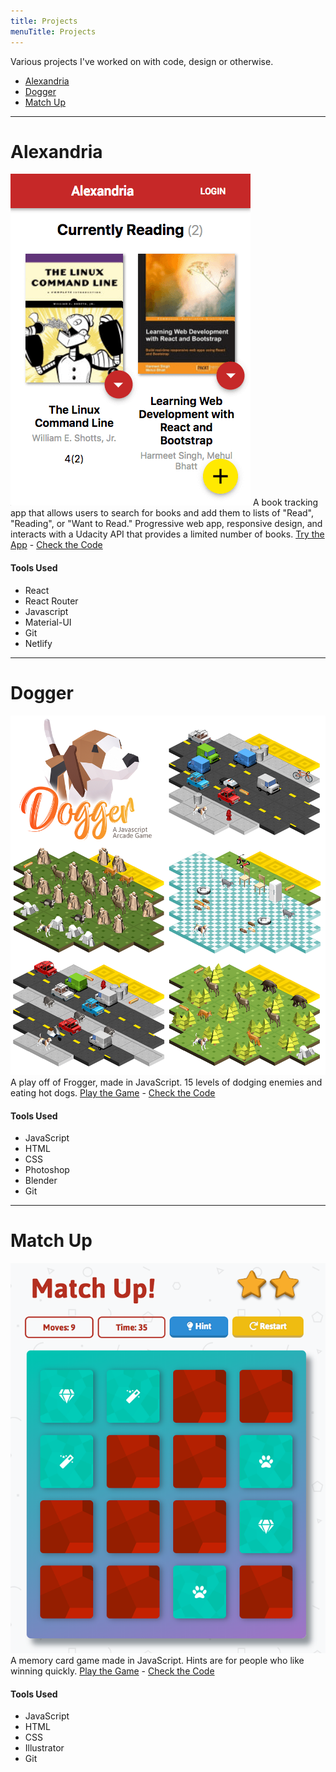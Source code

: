 ```yaml
---
title: Projects
menuTitle: Projects
---
```


Various projects I've worked on with code, design or otherwise.
* [Alexandria](#alexandria)
* [Dogger](#dogger)
* [Match Up](#matchup)
____________
<div id="alexandria"></div>  

# Alexandria
![Alexandria - A book tracking app - Screenshots](./alexandria.png)
A book tracking app that allows users to search for books and add them to lists of "Read", "Reading", or "Want to Read." 
Progressive web app, responsive design, and interacts with a Udacity API that provides a limited number of books.
[Try the App](https://alexandria.atrost.com/)   -    [Check the Code](https://github.com/a-trost/alexandria)
#### Tools Used
 * React
 * React Router
 * Javascript
 * Material-UI
 * Git
 * Netlify
____________
<div id="dogger"></div>  

# Dogger
![Dogger - A JavaScript Arcade Game - Screenshots](./game-screenshots.png)
A play off of Frogger, made in JavaScript. 15 levels of dodging enemies and eating hot dogs.
[Play the Game](https://dogger.atrost.com/)   -    [Check the Code](https://github.com/a-trost/dogger)
#### Tools Used
 * JavaScript
 * HTML
 * CSS
 * Photoshop
 * Blender
 * Git
____________
<div id="matchup"></div>

# Match Up
![Match Up - A JavaScript Memory Game](./MatchUp.png)
A memory card game made in JavaScript. Hints are for people who like winning quickly.
[Play the Game](https://matchup.atrost.com/)   -    [Check the Code](https://github.com/a-trost/memory-game)
#### Tools Used
 * JavaScript
 * HTML
 * CSS
 * Illustrator
 * Git